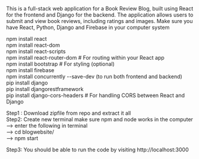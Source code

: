 
This is a full-stack web application for a Book Review Blog, built using React for the frontend and Django for the backend. The application allows users to submit and view book reviews, including ratings and images.
Make sure you have React, Python, Django and Firebase in your computer system

npm install react <br/>
npm install react-dom <br/>
npm install react-scripts <br/>
npm install react-router-dom    # For routing within your React app <br/>
npm install bootstrap           # For styling (optional) <br/>
npm install firebase <br/>
npm install concurrently --save-dev (to run both frontend and backend) <br/>
pip install django <br/>
pip install djangorestframework <br/>
pip install django-cors-headers  # For handling CORS between React and Django <br/>


Step1 : Download zipfile from repo and extract it all <br/>
Step2: Create new terminal make sure npm and node works in the computer -->  enter the following in terminal  <br/>
--> cd blogwebsite/ <br/>
--> npm start <br/>

Step3: You should be able to run the code by visiting http://localhost:3000

